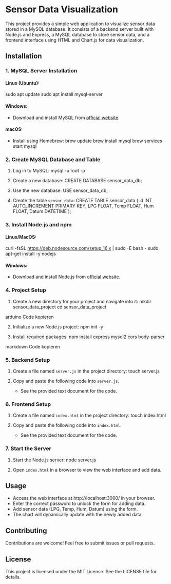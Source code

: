 # Sensor Data Visualization

This project provides a simple web application to visualize sensor data stored in a MySQL database. It consists of a backend server built with Node.js and Express, a MySQL database to store sensor data, and a frontend interface using HTML and Chart.js for data visualization.

## Installation

### 1. MySQL Server Installation

#### Linux (Ubuntu):
sudo apt update
sudo apt install mysql-server


#### Windows:
- Download and install MySQL from [official website](https://dev.mysql.com/downloads/installer/).

#### macOS:
- Install using Homebrew:
brew update
brew install mysql
brew services start mysql


### 2. Create MySQL Database and Table

1. Log in to MySQL:
mysql -u root -p


2. Create a new database:
CREATE DATABASE sensor_data_db;


3. Use the new database:
USE sensor_data_db;


4. Create the table `sensor_data`:
CREATE TABLE sensor_data (
id INT AUTO_INCREMENT PRIMARY KEY,
LPG FLOAT,
Temp FLOAT,
Hum FLOAT,
Datum DATETIME
);

### 3. Install Node.js and npm

#### Linux/MacOS:
curl -fsSL https://deb.nodesource.com/setup_16.x | sudo -E bash -
sudo apt-get install -y nodejs


#### Windows:
- Download and install Node.js from [official website](https://nodejs.org/en/download/).

### 4. Project Setup

1. Create a new directory for your project and navigate into it:
mkdir sensor_data_project
cd sensor_data_project

arduino
Code kopieren

2. Initialize a new Node.js project:
npm init -y

3. Install required packages:
npm install express mysql2 cors body-parser

markdown
Code kopieren

### 5. Backend Setup

1. Create a file named `server.js` in the project directory:
touch server.js

2. Copy and paste the following code into `server.js`.
   - See the provided text document for the code.

### 6. Frontend Setup

1. Create a file named `index.html` in the project directory:
touch index.html

2. Copy and paste the following code into `index.html`.
   - See the provided text document for the code.

### 7. Start the Server

1. Start the Node.js server:
node server.js

2. Open `index.html` in a browser to view the web interface and add data.

## Usage

- Access the web interface at http://localhost:3000/ in your browser.
- Enter the correct password to unlock the form for adding data.
- Add sensor data (LPG, Temp, Hum, Datum) using the form.
- The chart will dynamically update with the newly added data.

## Contributing

Contributions are welcome! Feel free to submit issues or pull requests.

## License

This project is licensed under the MIT License. See the LICENSE file for details.